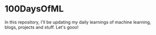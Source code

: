 # 100DaysOfML
In this repository, I'll be updating my daily learnings of machine learning, blogs, projects and stuff. Let's gooo!
